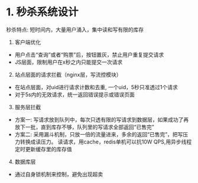 # 1. 秒杀系统设计

秒杀特点: 短时间内，大量用户涌入，集中读和写有限的库存

1. 客户端优化

- 用户点击“查询”或者“购票”后，按钮置灰，禁止用户重复提交请求
- JS层面，限制用户在x秒之内只能提交一次请求

2. 站点层面的请求拦截（nginx层，写流控模块）

- 在站点层面，对uid进行请求计数和去重, 一个uid，5秒只准透过1个请求
- 对于5s内的无效请求，统一返回错误提示或错误页面

3. 服务层拦截

- 方案一: 写请求放到队列中，每次只透有限的写请求到数据层，如果成功了再放下一批，直到库存不够，队列里的写请求全部返回“已售完”
- 方案二: 采用漏斗机制，只放一倍的流量进来，多余的返回“已售完”，把写压力转换成读压力。 读请求，用cache，redis单机可以抗10W QPS,用异步线程定时更新缓存里的库存值

4. 数据库层

- 通过自身锁机制来控制，避免出现超卖